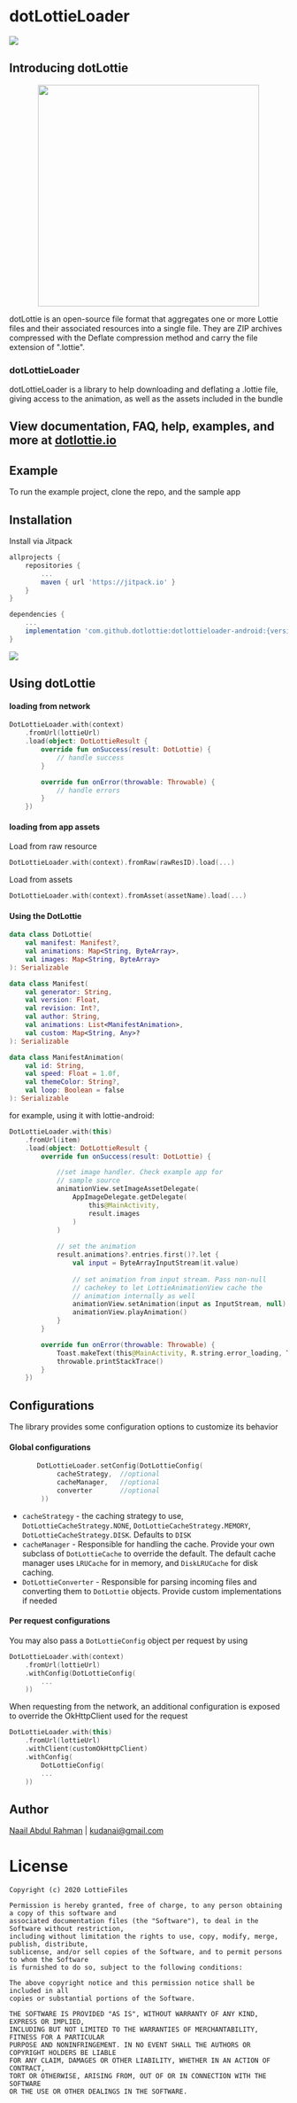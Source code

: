 # dotLottieLoader

[![](https://jitpack.io/v/dotlottie/dotlottieloader-android.svg)](https://jitpack.io/#dotlottie/dotlottieloader-android)


## Introducing dotLottie

<p align="center">
  <img src="assets/dotLottie2048-1024.png" width="400">
</p>

dotLottie is an open-source file format that aggregates one or more Lottie files and their associated resources into a single file. 
They are ZIP archives compressed with the Deflate compression method and carry the file extension of ".lottie".

### dotLottieLoader

dotLottieLoader is a library to help downloading and deflating a .lottie file, giving access to the animation,
as well as the assets included in the bundle

## View documentation, FAQ, help, examples, and more at [dotlottie.io](http://dotlottie.io/)

## Example

To run the example project, clone the repo, and the sample app

## Installation

Install via Jitpack

```gradle
allprojects {
    repositories {
        ...
        maven { url 'https://jitpack.io' }
    }
}
```

```gradle
dependencies {
    ...
    implementation 'com.github.dotlottie:dotlottieloader-android:{version}'
}
```

[![](https://jitpack.io/v/dotlottie/dotlottieloader-android.svg)](https://jitpack.io/#dotlottie/dotlottieloader-android)

## Using dotLottie

#### loading from network
```kotlin
DotLottieLoader.with(context)
    .fromUrl(lottieUrl)
    .load(object: DotLottieResult {
        override fun onSuccess(result: DotLottie) {
            // handle success
        }

        override fun onError(throwable: Throwable) {
            // handle errors
        }
    })
```

#### loading from app assets

Load from raw resource
```kotlin
DotLottieLoader.with(context).fromRaw(rawResID).load(...)
```

Load from assets
```kotlin
DotLottieLoader.with(context).fromAsset(assetName).load(...)
```

#### Using the DotLottie

```kotlin
data class DotLottie(
    val manifest: Manifest?,
    val animations: Map<String, ByteArray>,
    val images: Map<String, ByteArray>
): Serializable

data class Manifest(
    val generator: String,
    val version: Float,
    val revision: Int?,
    val author: String,
    val animations: List<ManifestAnimation>,
    val custom: Map<String, Any>?
): Serializable

data class ManifestAnimation(
    val id: String,
    val speed: Float = 1.0f,
    val themeColor: String?,
    val loop: Boolean = false
): Serializable
```

for example, using it with lottie-android:

```kotlin
DotLottieLoader.with(this)
    .fromUrl(item)
    .load(object: DotLottieResult {
        override fun onSuccess(result: DotLottie) {

            //set image handler. Check example app for 
            // sample source
            animationView.setImageAssetDelegate(
                AppImageDelegate.getDelegate(
                    this@MainActivity, 
                    result.images
                )
            )
            
            // set the animation
            result.animations?.entries.first()?.let {
                val input = ByteArrayInputStream(it.value)
                
                // set animation from input stream. Pass non-null
                // cachekey to let LottieAnimationView cache the
                // animation internally as well
                animationView.setAnimation(input as InputStream, null)
                animationView.playAnimation()
            }
        }

        override fun onError(throwable: Throwable) {
            Toast.makeText(this@MainActivity, R.string.error_loading, Toast.LENGTH_LONG).show()
            throwable.printStackTrace()
        }
    })
```



## Configurations

The library provides some configuration options to customize its behavior

#### Global configurations

```kotlin
       DotLottieLoader.setConfig(DotLottieConfig(
            cacheStrategy,  //optional
            cacheManager,   //optional
            converter       //optional
        ))
```

* `cacheStrategy` - the caching strategy to use, `DotLottieCacheStrategy.NONE`, `DotLottieCacheStrategy.MEMORY`, `DotLottieCacheStrategy.DISK`. Defaults to `DISK`
* `cacheManager` - Responsible for handling the cache. Provide your own subclass of `DotLottieCache` to override the default. The default cache manager uses `LRUCache` for in memory, and `DiskLRUCache` for disk caching.
* `DotLottieConverter` - Responsible for parsing incoming files and converting them to `DotLottie` objects. Provide custom implementations if needed


#### Per request configurations

You may also pass a `DotLottieConfig` object per request by using

```kotlin
DotLottieLoader.with(context)
    .fromUrl(lottieUrl)
    .withConfig(DotLottieConfig(
        ...
    ))
```

When requesting from the network, an additional configuration is exposed to override the OkHttpClient used for the request

```kotlin
DotLottieLoader.with(this)
    .fromUrl(lottieUrl)
    .withClient(customOkHttpClient)
    .withConfig(
        DotLottieConfig(
        ...
    ))
```

## Author

[Naail Abdul Rahman](https://github.com/kudanai) | kudanai@gmail.com


# License
```text
Copyright (c) 2020 LottieFiles

Permission is hereby granted, free of charge, to any person obtaining a copy of this software and 
associated documentation files (the "Software"), to deal in the Software without restriction, 
including without limitation the rights to use, copy, modify, merge, publish, distribute, 
sublicense, and/or sell copies of the Software, and to permit persons to whom the Software 
is furnished to do so, subject to the following conditions:

The above copyright notice and this permission notice shall be included in all 
copies or substantial portions of the Software.

THE SOFTWARE IS PROVIDED "AS IS", WITHOUT WARRANTY OF ANY KIND, EXPRESS OR IMPLIED, 
INCLUDING BUT NOT LIMITED TO THE WARRANTIES OF MERCHANTABILITY, FITNESS FOR A PARTICULAR 
PURPOSE AND NONINFRINGEMENT. IN NO EVENT SHALL THE AUTHORS OR COPYRIGHT HOLDERS BE LIABLE 
FOR ANY CLAIM, DAMAGES OR OTHER LIABILITY, WHETHER IN AN ACTION OF CONTRACT, 
TORT OR OTHERWISE, ARISING FROM, OUT OF OR IN CONNECTION WITH THE SOFTWARE 
OR THE USE OR OTHER DEALINGS IN THE SOFTWARE.
```